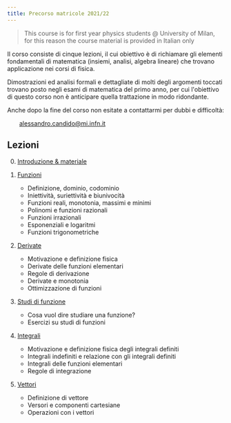 ```yaml
---
title: Precorso matricole 2021/22
---
```


> This course is for first year physics students @ University of Milan, for this
> reason the course material is provided in Italian only

Il corso consiste di cinque lezioni, il cui obiettivo è di richiamare gli
elementi fondamentali di matematica (insiemi, analisi, algebra lineare) che
trovano applicazione nei corsi di fisica.

Dimostrazioni ed analisi formali e dettagliate di molti degli argomenti toccati
trovano posto negli esami di matematica del primo anno, per cui l'obiettivo di
questo corso non è anticipare quella trattazione in modo ridondante.

Anche dopo la fine del corso non esitate a contattarmi per dubbi e difficoltà:

<div style="margin: 1em 0 0 2em;">
 <a href="mailto:alessandro.candido@mi.infn.it" target="_blank">alessandro.candido@mi.infn.it</a>
</div>

## Lezioni

0. [Introduzione & materiale](./PrepMath/0-intro)
1. [Funzioni](./PrepMath/1-functions)
    - Definizione, dominio, codominio
    - Iniettività, suriettività e biunivocità
    - Funzioni reali, monotonia, massimi e minimi
    - Polinomi e funzioni razionali
    - Funzioni irrazionali
    - Esponenziali e logaritmi
    - Funzioni trigonometriche

2. [Derivate](./PrepMath/2-derivatives)
    - Motivazione e definizione fisica
    - Derivate delle funzioni elementari
    - Regole di derivazione
    - Derivate e monotonia
    - Ottimizzazione di funzioni

3. [Studi di funzione](./PrepMath/3-study)
    - Cosa vuol dire studiare una funzione?
    - Esercizi su studi di funzioni

4. [Integrali](./PrepMath/4-integrals)
    - Motivazione e definizione fisica degli integrali definiti
    - Integrali indefiniti e relazione con gli integrali definiti
    - Integrali delle funzioni elementari
    - Regole di integrazione

5. [Vettori](./PrepMath/5-vectors)
    - Definizione di vettore
    - Versori e componenti cartesiane
    - Operazioni con i vettori


<!-- vim: set spelllang=it: -->
